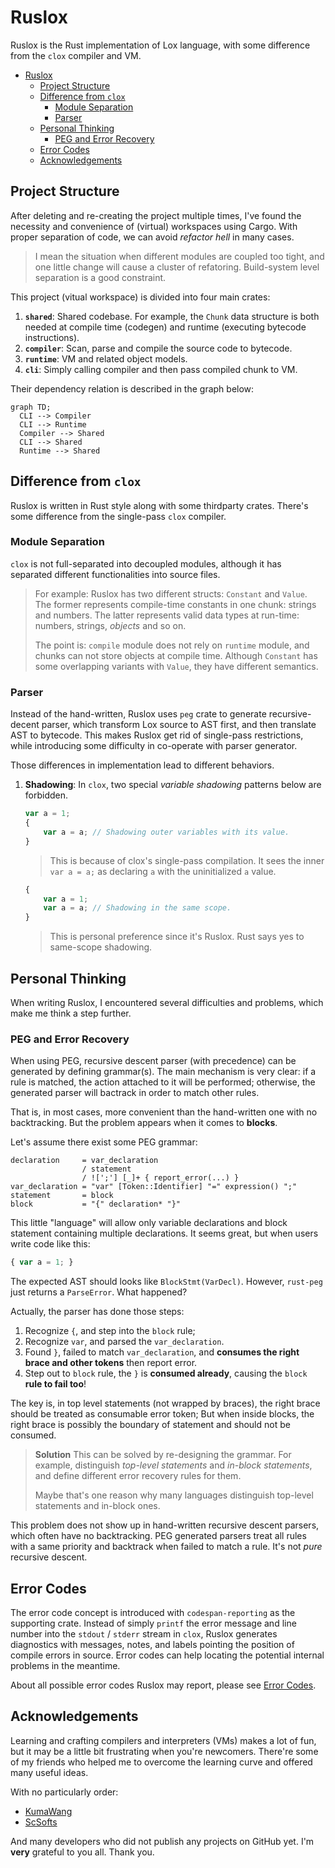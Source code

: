 # Ruslox
Ruslox is the Rust implementation of Lox language, with some difference from the `clox` compiler and VM.

- [Ruslox](#ruslox)
  - [Project Structure](#project-structure)
  - [Difference from `clox`](#difference-from-clox)
    - [Module Separation](#module-separation)
    - [Parser](#parser)
  - [Personal Thinking](#personal-thinking)
    - [PEG and Error Recovery](#peg-and-error-recovery)
  - [Error Codes](#error-codes)
  - [Acknowledgements](#acknowledgements)

## Project Structure
After deleting and re-creating the project multiple times, I've found the necessity and convenience of (virtual) workspaces using Cargo. With proper separation of code, we can avoid *refactor hell* in many cases.

> I mean the situation when different modules are coupled too tight, and one little change will cause a cluster of refatoring. Build-system level separation is a good constraint.

This project (vitual workspace) is divided into four main crates:
1. **`shared`**: Shared codebase. For example, the `Chunk` data structure is both needed at compile time (codegen) and runtime (executing bytecode instructions).
2. **`compiler`**: Scan, parse and compile the source code to bytecode.
3. **`runtime`**: VM and related object models.
4. **`cli`**: Simply calling compiler and then pass compiled chunk to VM.

Their dependency relation is described in the graph below:

```mermaid
graph TD;
  CLI --> Compiler
  CLI --> Runtime
  Compiler --> Shared
  CLI --> Shared
  Runtime --> Shared
```

## Difference from `clox`
Ruslox is written in Rust style along with some thirdparty crates. There's some difference from the single-pass `clox` compiler.
### Module Separation
`clox` is not full-separated into decoupled modules, although it has separated different functionalities into source files.
   > For example: Ruslox has two different structs: `Constant` and `Value`. The former represents compile-time constants in one chunk: strings and numbers. The latter represents valid data types at run-time: numbers, strings, *objects* and so on.
   >
   > The point is: `compile` module does not rely on `runtime` module, and chunks can not store objects at compile time. Although `Constant` has some overlapping variants with `Value`, they have different semantics.

### Parser
Instead of the hand-written, Ruslox uses `peg` crate to generate recursive-decent parser, which transform Lox source to AST first, and then translate AST to bytecode. This makes Ruslox get rid of single-pass restrictions, while introducing some difficulty in co-operate with parser generator.

Those differences in implementation lead to different behaviors.
1. **Shadowing**: In `clox`, two special *variable shadowing* patterns below are forbidden.
   ```javascript
   var a = 1;
   {
       var a = a; // Shadowing outer variables with its value.
   }
   ```
   > This is because of clox's single-pass compilation. It sees the inner `var a = a;` as declaring `a` with the uninitialized `a` value.
   ```javascript
   {
       var a = 1;
       var a = a; // Shadowing in the same scope.
   }
   ```
   > This is personal preference since it's Ruslox. Rust says yes to same-scope shadowing.


## Personal Thinking
When writing Ruslox, I encountered several difficulties and problems, which make me think a step further.

### PEG and Error Recovery
When using PEG, recursive descent parser (with precedence) can be generated by defining grammar(s). The main mechanism is very clear: if a rule is matched, the action attached to it will be performed; otherwise, the generated parser will bactrack in order to match other rules.

That is, in most cases, more convenient than the hand-written one with no backtracking. But the problem appears when it comes to **blocks**.

Let's assume there exist some PEG grammar:
```
declaration     = var_declaration
                / statement
                / ![';'] [_]+ { report_error(...) }
var_declaration = "var" [Token::Identifier] "=" expression() ";"
statement       = block
block           = "{" declaration* "}"
```
This little "language" will allow only variable declarations and block statement containing multiple declarations. It seems great, but when users write code like this:
```javascript
{ var a = 1; }
```
The expected AST should looks like `BlockStmt(VarDecl)`. However, `rust-peg` just returns a `ParseError`. What happened?

Actually, the parser has done those steps:
1. Recognize `{`, and step into the `block` rule;
2. Recognize `var`, and parsed the `var_declaration`.
3. Found `}`, failed to match `var_declaration`, and **consumes the right brace and other tokens** then report error.
4. Step out to `block` rule, the `}` is **consumed already**, causing the `block` **rule to fail too**!

The key is, in top level statements (not wrapped by braces), the right brace should be treated as consumable error token; But when inside blocks, the right brace is possibly the boundary of statement and should not be consumed.

> **Solution**
> This can be solved by re-designing the grammar. For example, distinguish *top-level statements* and *in-block statements*, and define different error recovery rules for them.
>
> Maybe that's one reason why many languages distinguish top-level statements and in-block ones.

This problem does not show up in hand-written recursive descent parsers, which often have no backtracking. PEG generated parsers treat all rules with a same priority and backtrack when failed to match a rule. It's not *pure* recursive descent.

## Error Codes
The error code concept is introduced with `codespan-reporting` as the supporting crate. Instead of simply `printf` the error message and line number into the `stdout` / `stderr` stream in `clox`, Ruslox generates diagnostics with messages, notes, and labels pointing the position of compile errors in source. Error codes can help locating the potential internal problems in the meantime.

About all possible error codes Ruslox may report, please see [Error Codes](./Error%20Codes.md).

## Acknowledgements
Learning and crafting compilers and interpreters (VMs) makes a lot of fun, but it may be a little bit frustrating when you're newcomers. There're some of my friends who helped me to overcome the learning curve and offered many useful ideas.

With no particularly order:
- [KumaWang](https://github.com/KumaWang)
- [ScSofts](https://github.com/ScSofts)

And many developers who did not publish any projects on GitHub yet. I'm **very** grateful to you all. Thank you.